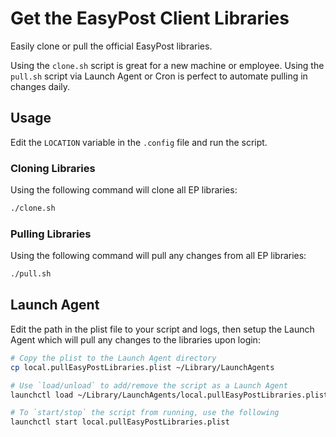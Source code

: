# Get the EasyPost Client Libraries

Easily clone or pull the official EasyPost libraries.

Using the `clone.sh` script is great for a new machine or employee. Using the `pull.sh` script via Launch Agent or Cron is perfect to automate pulling in changes daily.

## Usage

Edit the `LOCATION` variable in the `.config` file and run the script.

### Cloning Libraries

Using the following command will clone all EP libraries:

```bash
./clone.sh
```

### Pulling Libraries

Using the following command will pull any changes from all EP libraries:

```bash
./pull.sh
```

## Launch Agent

Edit the path in the plist file to your script and logs, then setup the Launch Agent which will pull any changes to the libraries upon login:

```bash
# Copy the plist to the Launch Agent directory
cp local.pullEasyPostLibraries.plist ~/Library/LaunchAgents

# Use `load/unload` to add/remove the script as a Launch Agent
launchctl load ~/Library/LaunchAgents/local.pullEasyPostLibraries.plist

# To `start/stop` the script from running, use the following
launchctl start local.pullEasyPostLibraries.plist
```
